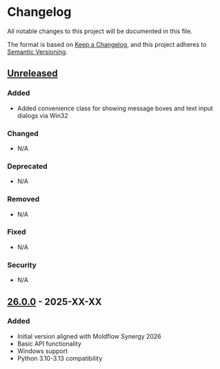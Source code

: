 # Changelog

All notable changes to this project will be documented in this file.

The format is based on [Keep a Changelog](https://keepachangelog.com/en/1.0.0/),
and this project adheres to [Semantic Versioning](https://semver.org/spec/v2.0.0.html).

## [Unreleased]

### Added
- Added convenience class for showing message boxes and text input dialogs via Win32

### Changed
- N/A

### Deprecated
- N/A

### Removed
- N/A

### Fixed
- N/A

### Security
- N/A

## [26.0.0] - 2025-XX-XX

### Added
- Initial version aligned with Moldflow Synergy 2026
- Basic API functionality
- Windows support
- Python 3.10-3.13 compatibility

[Unreleased]: https://github.com/Autodesk/moldflow-api/compare/v26.0.0...HEAD
[26.0.0]: https://github.com/Autodesk/moldflow-api/releases/tag/v26.0.0
